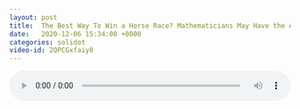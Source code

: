 ```yaml
---
layout: post
title:  The Best Way To Win a Horse Race? Mathematicians May Have the Answer
date:   2020-12-06 15:34:00 +0000
categories: solidot
video-id: 2QPCGxfaiy0
---
```


<audio src="/assets/773fe2e7150db6fd868f010e04037d95.mp3" style="width: 100%;" controls></audio>

